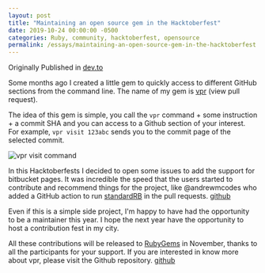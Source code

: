 ```yaml
---
layout: post
title: "Maintaining an open source gem in the Hacktoberfest"
date: 2019-10-24 00:00:00 -0500
categories: Ruby, community, hacktoberfest, opensource
permalink: /essays/maintaining-an-open-source-gem-in-the-hacktoberfest
---
```



Originally Published in [dev.to](https://dev.to/juancrg90/maintaining-an-open-source-gem-in-the-hacktoberfest-5hh)


Some months ago I created a little gem to quickly access to different GitHub sections from the command line. The name of my gem is [vpr](https://github.com/JuanCrg90/vpr) (view pull request).

The idea of this gem is simple, you call the `vpr` command + some instruction + a commit SHA and you can access to a Github section of your interest. For example, `vpr visit 123abc` sends you to the commit page of the selected commit.

![vpr visit command](https://res.cloudinary.com/juancrg90/image/upload/v1562970485/vpr/vpr_visit.gif)

In this Hacktoberfests I decided to open some issues to add the support for bitbucket pages. It was incredible the speed that the users started to contribute and recommend things for the project, like @andrewmcodes who added a GitHub action to run [standardRB](https://github.com/testdouble/standardrb) in the pull requests.  [github](https://github.com/JuanCrg90/vpr/issues/12)


 Even if this is a simple side project, I'm happy to have had the opportunity to be a maintainer this year. I hope the next year have the opportunity to host a contribution fest in my city.

All these contributions will be released to [RubyGems](https://rubygems.org) in November, thanks to all the participants for your support. If you are interested in know more about vpr, please visit the Github repository.  [github](https://github.com/JuanCrg90/vpr)
